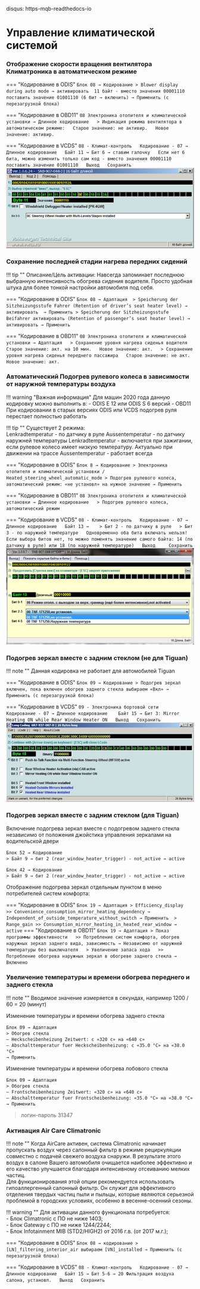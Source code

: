 disqus: https-mqb-readthedocs-io
# Управление климатической системой

### Отображение скорости вращения вентилятора Климатроника в автоматическом режиме

=== "Кодирование в ODIS"
    ```
    Блок 08 → Кодирование
    > Blower display during auto mode → активировать 
    11 байт - вместо значения 00001110 поставить значение 01001110 (6 бит → включить)
    → Применить (с перезагрузкой блока)
    ```
    
=== "Кодирование в OBD11"
    ```
    08 Электроника отопителя и климатической установки → Длинное кодирование  
    > Индикация режима вентилятора в автоматическом режиме:  
    Старое значение: не активир.  
    Новое значение: активир. 
    ```  
    
=== "Кодирование в VCDS"
    ```
    08 - Климат-контроль  
    Кодирование - 07 → Длинное кодирование  
    Байт 11 → Бит 6 → ставим галочку  
    Если нет 6 бита, можно изменить только сам код - вместо значения 00001110 поставить значение 01001110  
    Выход  
    Сохранить  
    ```  
    ![Screenshot](../images/MQB/climate.jpg)      

### Сохранение последней стадии нагрева передних сидений

!!! tip ""
    Описание/Цель активации: Навсегда запоминает последнюю выбранную интенсивность обогрева сидения водителя. Просто удобная штука для более тонкой настройки автомобиля под себя.

=== "Кодирование в ODIS"
    ```
    Блок 08 → Адаптация 
    > Speicherung der Sitzheizungsstufe Fahrer (Retention of driver’s seat heater level) → активировать 
    → Применить
    > Speicherung der Sitzheizungsstufe Beifahrer активировать (Retention of passenger’s seat heater level) → активировать
    → Применить
    ```  
    
=== "Кодирование в OBD11"
    ```
    08 Электроника отопителя и климатической установки → Адаптация  
    > Сохранение уровня нагрева сиденья водителя  
    Старое значение: акт. на 10 мин.  
    Новое значение: акт.  
    > Сохранение уровня нагрева сиденья переднего пассажира  
    Старое значение: не акт.  
    Новое значение: акт. 
    ```  
    
### Автоматический Подогрев рулевого колеса в зависимости от наружной температуры воздуха

!!! warning "Важная информация"
    Для машин 2020 года данную кодировку можно выполнить в:
      - ODIS E 12 или ODIS S 6 версий
      - OBD11
    При кодировании в старых версиях ODIS или VCDS подогрев руля перестает полностью работать  

!!! tip ""
     Существует 2 режима:  
     Lenkradtemperatur - по датчику в руле
     Aussentemperatur - по датчику наружней температуры
     Lenkradtemperatur - включается при зажигании, если рулевое колесо имеет низкую температуру. Актуально при движении на трассе
     Aussentemperatur - работает всегда

=== "Кодирование в ODIS"
    ```
    Блок 8 → Кодирование
    > Электроника отопителя и климатической установки / Heated_steering_wheel_automatic_mode
    > Подогрев рулевого колеса, автоматический режим: «не установл» на нужное значение
    → Применить
    ```  
    
=== "Кодирование в OBD11"
    ```
    08 Электроника отопителя и климатической установки → Длинное кодирование  
    > Подогрев рулевого колеса, автоматический режим
    ```  
    
=== "Кодирование в VCDS"
    ```
    08 - Климат-контроль  
    Кодирование - 07 → Длинное кодирование  
    Байт 13 →   
    > Бит 2 - по датчику в руле  
    > Бит 3 - по наружней температуре  
    Одновременно оба бита включать нельзя!
    Если выбора битов нет, то можно поменять значение самого байта: 14 (по датчику в руле) или 18 (по наружней температуре)  
    Выход    
    Сохранить 
    ```   
    ![Screenshot](../images/MQB/wheel.png)    

### Подогрев зеркал вместе с задним стеклом (не для Tiguan)

!!! note ""
     Данная кодировка не работает для автомобилей Tiguan

=== "Кодирование в ODIS"
    ```
    Блок 09 → Кодирование
    > Подогрев зеркал включен, пока включен обогрев заднего стекла
    выбираем «Вкл»
    → Применить (с перезагрузкой блока)
    ```  
    
=== "Кодирование в VCDS" 
    ```
    09 - Электроника бортовой сети  
    Кодирование - 07 → Длинное кодирование   
    Байт 15 → Бит 3: Mirror Heating ON while Rear Window Heater ON  
    Выход  
    Сохранить  
    ```
    ![Screenshot](../images/MQB/rear.jpg)  

### Подогрев зеркал вместе с задним стеклом (для Tiguan)

Включение подогрева зеркал вместе с подогревом заднего стекла независимо от положения джойстика управления зеркалами на водительской двери

```
Блок 52 → Кодирование
> Байт 9 → бит 2 (rear_window_heater_trigger) - not_active → active
```

```
Блок 42 → Кодирование
> Байт 9 → бит 2 (rear_window_heater_trigger) - not_active → active
```

Отображение подогрева зеркал отдельным пунктом в меню потребителей систем комфорта:

=== "Кодирование в ODIS"
    ```
    Блок 19 → Адаптация
    > Efficiency_display  
    >> Convenience_consumption_mirror_heating_dependency → Independent_of_outside_temperature_without_switch
    → Применить 
    > Range_gain
    >> Consumption_mirror_heating_in_heated_rear_window → active
    ```
=== "Кодирование в OBD11"
    ```
    Блок 19 → Адаптация
    > Показ программы эффективности  
    >> Потребление систем комфорта, обогрев наружных зеркал заднего вида, зависимость → Независимо от наружней температуры без выключателя  
    > Увеличение запаса хода  
    >> Потребление обогрева наружных зеркал в обогреве заднего стекла → Включено
    ```

### Увеличение температуры и времени обогрева переднего и заднего стекла

!!! note ""
	Вводимое значение измеряется в секундах, например 1200 / 60 = 20 (минут)

Изменение температуры и времени обогрева заднего стекла
```
Блок 09 → Адаптация
> Обогрев стекла
— Heckscheibenheizung Zeitwert: с «320 с» на «640 с»
— Abschalttemperatur fuer Heckscheibenheizung: с «35.0 °C» на «38.0 °C»
→ Применить
```

Изменение температуры и времени обогрева лобового стекла
```
Блок 09 → Адаптация
> Обогрев стекла
— Frontscheibenheizung Zeitwert: «320 с» на «640 с»
— Abschalttemperatur fuer Frontscheibenheizung: «35.0 °C» на «38.0 °C»
→ Применить
```

> логин-пароль 31347

### Активация Air Care Climatronic

!!! note ""
    Когда AirCare активен, система Climatronic начинает пропускать воздух через салонный фильтр в режиме рециркуляции совместно с подачей свежего воздуха снаружи. В результате этого воздух в салоне Вашего автомобиля очищается наиболее эффективно и его качество улучшается благодаря интенсивному отсеиванию мелких частиц.  
    Для функционирования этой опции рекомендуется использовать гипоаллергенный салонный фильтр. Он служит для эффективного отделения твердых частиц пыли и пыльцы, которые являются серьезной проблемой в городских условиях, особенно в весенне-осенний сезоны.

!!! warning ""
    Для активации данного функционала потребуется:  
    - Блок Climatronic с ПО не ниже 1403;  
    - Блок Gateway с ПО не ниже 1244/2244;  
    - Блок Infotainment MIB (STD2/HIGH2) от 2016 г.в. (от 2017 м.г.);  

=== "Кодирование в ODIS"
    ```
    Блок 08 → кодирование
    > [LN]_filtering_interior_air
    выбираем [VN]_installed
    → Применить (с перезагрузкой блока)
    ```  
    
=== "Кодирование в VCDS" 
    ```
    08 - Климат-контроль  
    Кодирование - 07 → Длинное кодирование  
    Байт 15 → Бит 5-6 → 20 Фильтрация воздуха салона, установл.  
    Выход  
    Сохранить  
    ```  
    